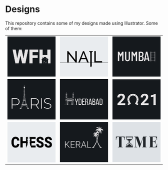 # Designs
This repository contains some of my designs made using Illustrator.
Some of them:
<table>
    <tr>
      <td><img src="2021-01/png/05.01.2021.png"></td>
      <td><img src="2020-11/png/24.11.2020.png"></td>
      <td><img src="2020-12/png/27.12.2020.png"></td>
    </tr>
    <tr>
      <td><img src="2020-12/png/18.12.2020.png"></td>
      <td><img src="2020-12/png/20.12.2020.png"></td>
      <td><img src="2021-01/png/01.01.2021.png"></td>
    </tr>
    <tr>
      <td><img src="2020-11/png/20.11.2020.png"></td>
      <td><img src="2020-12/png/25.12.2020.png"></td>
      <td><img src="2020-11/png/16.11.2020.png"></td>
    </tr>
</table>
